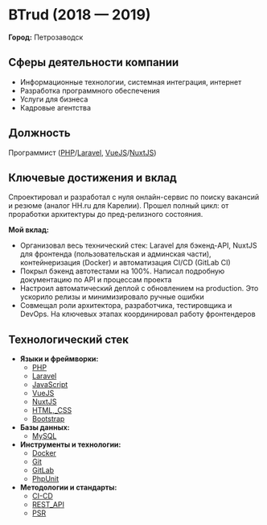 # BTrud (2018 — 2019)

**Город:** Петрозаводск


## Сферы деятельности компании

- Информационные технологии, системная интеграция, интернет
- Разработка программного обеспечения
- Услуги для бизнеса
- Кадровые агентства


## Должность

Программист ([PHP](../../../tech/languages/PHP.md)/[Laravel](../../../tech/frameworks/Laravel.md), [VueJS](../../../tech/frameworks/VueJS.md)/[NuxtJS](../../../tech/frameworks/NuxtJS.md))


## Ключевые достижения и вклад

Спроектировал и разработал с нуля онлайн-сервис по поиску вакансий и резюме (аналог HH.ru для Карелии). Прошел полный цикл: от проработки архитектуры до пред-релизного состояния.

**Мой вклад:**

- Организовал весь технический стек: Laravel для бэкенд-API, NuxtJS для фронтенда (пользовательская и админская части), контейнеризация (Docker) и автоматизация CI/CD (GitLab CI)
- Покрыл бэкенд автотестами на 100%. Написал подробную документацию по API и процессам проекта
- Настроил автоматический деплой с обновлением на production. Это ускорило релизы и минимизировало ручные ошибки
- Совмещал роли архитектора, разработчика, тестировщика и DevOps. На ключевых этапах координировал работу фронтендеров


## Технологический стек

- **Языки и фреймворки:**
  - [PHP](../../../tech/languages/PHP.md)
  - [Laravel](../../../tech/frameworks/Laravel.md)
  - [JavaScript](../../../tech/languages/JavaScript.md)
  - [VueJS](../../../tech/frameworks/VueJS.md)
  - [NuxtJS](../../../tech/frameworks/NuxtJS.md)
  - [HTML,_CSS](../../../tech/languages/HTML,_CSS.md)
  - [Bootstrap](../../../tech/frameworks/Bootstrap.md)
- **Базы данных:**
  - [MySQL](../../../tech/databases/MySQL.md)
- **Инструменты и технологии:**
  - [Docker](../../../tech/tech-tools/Docker.md)
  - [Git](../../../tech/tech-tools/Git.md)
  - [GitLab](../../../tech/tech-tools/GitLab.md)
  - [PhpUnit](../../../tech/tech-tools/PhpUnit.md)
- **Методологии и стандарты:**
  - [CI-CD](../../../tech/methodologies/CI-CD.md)
  - [REST_API](../../../tech/methodologies/REST_API.md)
  - [PSR](../../../tech/methodologies/PSR.md)
